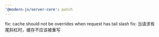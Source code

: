 ```yaml
---
'@modern-js/server-core': patch
---
```


fix: cache should not be overrides when request has tail slash
fix: 当请求有尾斜杠时，缓存不应该被重写
